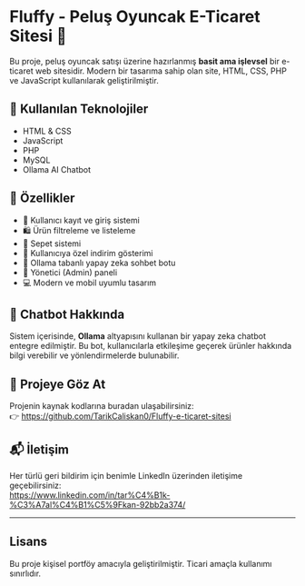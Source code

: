 # Fluffy - Peluş Oyuncak E-Ticaret Sitesi 🧸

Bu proje, peluş oyuncak satışı üzerine hazırlanmış **basit ama işlevsel** bir e-ticaret web sitesidir. Modern bir tasarıma sahip olan site, HTML, CSS, PHP ve JavaScript kullanılarak geliştirilmiştir.

## 🔧 Kullanılan Teknolojiler

- HTML & CSS
- JavaScript
- PHP
- MySQL
- Ollama AI Chatbot

## 🚀 Özellikler

- 👤 Kullanıcı kayıt ve giriş sistemi  
- 🛍️ Ürün filtreleme ve listeleme  
- 🛒 Sepet sistemi  
- 🎯 Kullanıcıya özel indirim gösterimi  
- 🧠 Ollama tabanlı yapay zeka sohbet botu  
- 🔐 Yönetici (Admin) paneli  
- 💻 Modern ve mobil uyumlu tasarım  

## 🤖 Chatbot Hakkında

Sistem içerisinde, **Ollama** altyapısını kullanan bir yapay zeka chatbot entegre edilmiştir. Bu bot, kullanıcılarla etkileşime geçerek ürünler hakkında bilgi verebilir ve yönlendirmelerde bulunabilir.

## 🔗 Projeye Göz At

Projenin kaynak kodlarına buradan ulaşabilirsiniz:  
👉 https://github.com/TarikCaliskan0/Fluffy-e-ticaret-sitesi

## 📬 İletişim

Her türlü geri bildirim için benimle LinkedIn üzerinden iletişime geçebilirsiniz:  
https://www.linkedin.com/in/tar%C4%B1k-%C3%A7al%C4%B1%C5%9Fkan-92bb2a374/

---

## Lisans

Bu proje kişisel portföy amacıyla geliştirilmiştir. Ticari amaçla kullanımı sınırlıdır.

